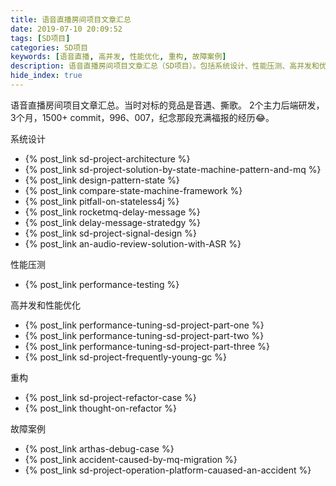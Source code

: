 ```yaml
---
title: 语音直播房间项目文章汇总
date: 2019-07-10 20:09:52
tags: [SD项目]
categories: SD项目
keywords: [语音直播, 高并发, 性能优化, 重构, 故障案例]
description: 语音直播房间项目文章汇总（SD项目）。包括系统设计、性能压测、高并发和优化经历、重构和故障案例
hide_index: true
---
```

语音直播房间项目文章汇总。当时对标的竞品是音遇、撕歌。
2个主力后端研发，3个月，1500+ commit，996、007，纪念那段充满福报的经历😂。

系统设计
- {% post_link sd-project-architecture %}
- {% post_link sd-project-solution-by-state-machine-pattern-and-mq %}
- {% post_link design-pattern-state %}
- {% post_link compare-state-machine-framework %}
- {% post_link pitfall-on-stateless4j %}
- {% post_link rocketmq-delay-message %}
- {% post_link delay-message-stratedgy %}
- {% post_link sd-project-signal-design %}
- {% post_link an-audio-review-solution-with-ASR %}

性能压测
- {% post_link  performance-testing %} 

高并发和性能优化
- {% post_link performance-tuning-sd-project-part-one %}
- {% post_link performance-tuning-sd-project-part-two %}
- {% post_link performance-tuning-sd-project-part-three %}
- {% post_link sd-project-frequently-young-gc %} 

重构
- {% post_link sd-project-refactor-case %}
- {% post_link thought-on-refactor %}

故障案例
- {% post_link arthas-debug-case %}
- {% post_link accident-caused-by-mq-migration %}
- {% post_link sd-project-operation-platform-cauased-an-accident %}
